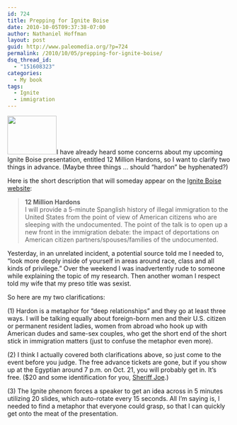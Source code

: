 ```yaml
---
id: 724
title: Prepping for Ignite Boise
date: 2010-10-05T09:37:38-07:00
author: Nathaniel Hoffman
layout: post
guid: http://www.paleomedia.org/?p=724
permalink: /2010/10/05/prepping-for-ignite-boise/
dsq_thread_id:
  - "151608323"
categories:
  - My book
tags:
  - Ignite
  - immigration
---
```

<img loading="lazy" alt="" src="http://ignite.oreilly.com/images/ignite-boise.gif" title="Ignite Boise" class="alignleft" width="111" height="87" />I have already heard some concerns about my upcoming Ignite Boise presentation, entitled 12 Million Hardons, so I want to clarify two things in advance. (Maybe three things &#8230; should &#8220;hardon&#8221; be hyphenated?)

Here is the short description that will someday appear on the [Ignite Boise website](http://igniteboise.com/): 

> **12 Million Hardons**  
> I will provide a 5-minute Spanglish history of illegal immigration to the United States from the point of view of American citizens who are sleeping with the undocumented. The point of the talk is to open up a new front in the immigration debate: the impact of deportations on American citizen partners/spouses/families of the undocumented.

Yesterday, in an unrelated incident, a potential source told me I needed to, &#8220;look more deeply inside of yourself in areas around race, class and all kinds of privilege.&#8221; Over the weekend I was inadvertently rude to someone while explaining the topic of my research. Then another woman I respect told my wife that my preso title was sexist.

So here are my two clarifications:

(1) Hardon is a metaphor for &#8220;deep relationships&#8221; and they go at least three ways. I will be talking equally about foreign-born men and their U.S. citizen or permanent resident ladies, women from abroad who hook up with American dudes and same-sex couples, who get the short end of the short stick in immigration matters (just to confuse the metaphor even more).

(2) I think I actually covered both clarifications above, so just come to the event before you judge. The free advance tickets are gone, but if you show up at the Egyptian around 7 p.m. on Oct. 21, you will probably get in. It&#8217;s free. ($20 and some identification for you, [Sheriff Joe](http://www.spokesman.com/blogs/hbo/2010/oct/04/sheriff-joe-visits-buck-knives/).)

(3) The Ignite phenom forces a speaker to get an idea across in 5 minutes utilizing 20 slides, which auto-rotate every 15 seconds. All I&#8217;m saying is, I needed to find a metaphor that everyone could grasp, so that I can quickly get onto the meat of the presentation.